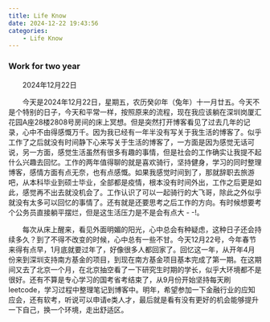 ```yaml
---
title: Life Know
date: 2024-12-22 19:43:56
categories:
    - Life Know
---
```

### Work for two year

<p style="text-indent:2em">
2024年12月22日
</p> 

<p style="text-indent:2em">
今天是2024年12月22日，星期五，农历癸卯年（兔年）十一月廿五。今天不是个特别的日子，今天和平常一样，按照原来的流程，现在我应该躺在深圳岗厦汇花园A座28楼2808号房间的床上冥想。但是突然打开博客看见了过去几年的记录，心中不由得感慨万千。因为我已经有一年半没有写关于我生活的博客了。似乎工作了之后就没有时间静下心来写关于生活的博客了，一方面是因为感觉无话可说，另一方面，感觉生活虽然有很多有趣的事情，但是社会的工作确实让我提不起什么兴趣去回忆。工作的两年值得聊的就是喜欢骑行，坚持健身，学习的同时整理博客，感情方面有点无奈，也有点感慨。如果我感觉时间到了，那就辞职去旅游吧，从本科毕业到硕士毕业，全部都是疫情，根本没有时间外出，工作之后更是如此，感觉再不出去就没机会了。工作认识了可以一起骑行的大飞哥，除此之外似乎就没有太多可以回忆的事情了。还有就是还要思考之后工作的方向。有时候想要考个公务员直接躺平摆烂，但是这生活压力是不是会有点大 - -!。
</p> 

<p style="text-indent:2em">
每次从床上醒来，看见外面明媚的阳光，心中总会有种疑虑，这种日子还会持续多久？到了不得不改变的时候，心中总有一些不甘。今天12月22号，今年春节来得有点早，1月底就要过年了，好像很多人都回家了。回忆这一年，从开年4月份来到深圳支持南方基金的项目，到现在南方基金项目基本完成了第一期。在这期间又去了北京一个月，在北京抽空看了一下研究生时期的学长，似乎大环境都不是很好。还有不算是专心学习的国考省考结束了，从9月份开始坚持每天刷leetcode，学习过程中整理笔记到博客中。明年，希望参加一下金融行业的应知应会，还有软考，听说可以申请e类人才，最后就是看有没有更好的机会能够提升一下自己，换一个环境，走出舒适区。
<p>